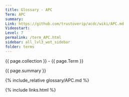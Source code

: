 ```yaml
---
title: Glossary - APC
Term: APC
summary: 
Link: https://github.com/trustoverip/acdc/wiki/APC.md
Videostart: 
Level: 7
permalink: /term_APC.html
sidebar: all_lvl3_wot_sidebar
folder: terms
---
```


{{ page.collection }} - {{ page.Term }}

   {{ page.summary }}

{% include_relative glossary/APC.md %}

 {% include links.html %} 
